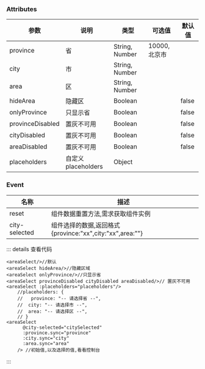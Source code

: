 <template>
  <div>
    <h1>地区选择</h1>
    <h3>默认</h3>
    <areaSelect></areaSelect>
    <h3>隐藏区域</h3>
    <areaSelect hideArea></areaSelect>
    <h3>只显示省</h3>
    <areaSelect onlyProvince></areaSelect>
    <h3>置灰 provinceDisabled/cityDisabled/areaDisabled</h3>
    <areaSelect provinceDisabled cityDisabled areaDisabled> </areaSelect>
    <h3>自定义placeholder</h3>
    <areaSelect :placeholders="placeholders"> </areaSelect>
    <h3>初始值</h3>
    <areaSelect
      @city-selected="citySelected"
      :province.sync="province"
      :city.sync="city"
      :area.sync="area"
    />
  </div>
</template>

<script>
import areaSelect from "./components/area";
export default {
  name: "",
  data() {
    return {
      province: "广东省",
      city: "深圳市",
      area: "南山区",
      resetBtn: {
        word: "重置",
      },

      placeholders: {
        province: "-- 请选择省 --",
        city: "-- 请选择市 --",
        area: "-- 请选择区 --",
      },
    };
  },
  methods: {
    citySelected(val) {
      console.log("选择的区域--->", val);
    },
  },
  components: { areaSelect },
};
</script>

### Attributes

| 参数             | 说明               | 类型           | 可选值       | 默认值 |
| ---------------- | ------------------ | -------------- | ------------ | ------ |
| province         | 省                 | String, Number | 10000,北京市 |        |
| city             | 市                 | String, Number |              |        |
| area             | 区                 | String, Number |              |        |
| hideArea         | 隐藏区             | Boolean        |              | false  |
| onlyProvince     | 只显示省           | Boolean        |              | false  |
| provinceDisabled | 置灰不可用         | Boolean        |              | false  |
| cityDisabled     | 置灰不可用         | Boolean        |              | false  |
| areaDisabled     | 置灰不可用         | Boolean        |              | false  |
| placeholders     | 自定义placeholders | Object         |              |        |

### Event

| 名称         | 描述                                                     |
| ------------ | -------------------------------------------------------- |
| reset        | 组件数据重置方法,需求获取组件实例                        |
| city-selected | 组件选择的数据,返回格式{province:"xx",city:"xx",area:""} |
::: details 查看代码 
```vue
<areaSelect/>//默认
<areaSelect hideArea/>//隐藏区域
<areaSelect onlyProvince/>//只显示省
<areaSelect provinceDisabled cityDisabled areaDisabled/>// 置灰不可用
<areaSelect :placeholders="placeholders"/>
    //placeholders: {
    //   province: "-- 请选择省 --",
    //  city: "-- 请选择市 --",
    //  area: "-- 请选择区 --",
    // }
<areaSelect
      @city-selected="citySelected"
      :province.sync="province"
      :city.sync="city"
      :area.sync="area"
    /> //初始值,以及选择的值,看看控制台
```
:::

